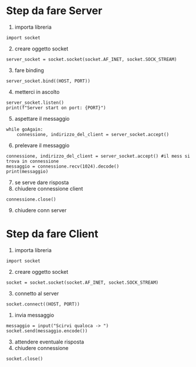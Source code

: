 # Step da fare Server
1) importa libreria
```python:
import socket
```
2) creare oggetto socket
```python:
server_socket = socket.socket(socket.AF_INET, socket.SOCK_STREAM)
```
3) fare binding
```python:
server_socket.bind((HOST, PORT))
```
4) metterci in ascolto
```python:
server_socket.listen()  
print(f"Server start on port: {PORT}")
```
5) aspettare il messaggio
```python:
while goAgain:  
    connessione, indirizzo_del_client = server_socket.accept()
```
6) prelevare il messaggio
```python:
connessione, indirizzo_del_client = server_socket.accept() #il mess si trova in connessione
messaggio = connessione.recv(1024).decode()  
print(messaggio)
```
7) se serve dare risposta
8) chiudere connessione client
```python:
connessione.close()
```
9) chiudere conn server

# Step da fare Client

1) importa libreria
```python:
import socket
```
2) creare oggetto socket
```python:
socket = socket.socket(socket.AF_INET, socket.SOCK_STREAM)
```
3) connetto al server
```python:
socket.connect((HOST, PORT))
```
1) invia messaggio
```python:
messaggio = input("Scirvi qualoca -> ")  
socket.send(messaggio.encode())
```
3) attendere eventuale risposta
4) chiudere connessione
```python:
socket.close()
```


